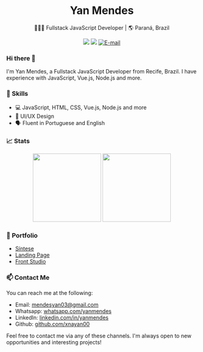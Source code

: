 <h1 align="center">Yan Mendes</h1>

<p align="center">👨🏻‍💻 Fullstack JavaScript Developer | 🌎 Paraná, Brazil</p>

<p align="center">
  <a href="https://www.linkedin.com/in/yan-mendes-47903619b/"><img src="https://img.shields.io/badge/-Yan%20Mendes-blue?style=flat-square&logo=Linkedin&logoColor=white&link=https://www.linkedin.com/in/yanmendes/"/></a>
  <a href="https://github.com/xnayan00"><img src="https://img.shields.io/badge/-yanmendes-black?style=flat-square&logo=github&logoColor=white&link=https://github.com/yanmendes"/></a>
  <a href="mailto:mendesyan03@gmail.com">
    <img src="https://img.shields.io/badge/-E--mail-0a66c2?style=flat-square&logo=Mail.Ru&logoColor=white" alt="E-mail">
  </a>
</p>

### Hi there 👋

I'm Yan Mendes, a Fullstack JavaScript Developer from Recife, Brazil. I have experience with JavaScript, Vue.js, Node.js and more.

### 🚀 Skills

- 💻 JavaScript, HTML, CSS, Vue.js, Node.js and more
- 🎨 UI/UX Design
- 🗣️ Fluent in Portuguese and English

### 📈 Stats

<p align="center">
  <img height="180em" src="https://github-readme-stats.vercel.app/api?username=yanmendes&show_icons=true&theme=dark" />
  <img height="180em" src="https://github-readme-stats.vercel.app/api/top-langs/?username=yanmendes&layout=compact&theme=dark" />
</p>

### 🌟 Portfolio

- [Síntese](https://github.com/xnayan00/sintese.git)
- [Landing Page](https://github.com/xnayan00/soundtrack-landing-page)
- [Front Studio](https://frontstudio.com.br/)

### 📫 Contact Me

You can reach me at the following:

- Email: mendesyan03@gmail.com
- Whatsapp: [whatsapp.com/yanmendes](https://api.whatsapp.com/send?phone=5541991379276)
- LinkedIn: [linkedin.com/in/yanmendes](https://www.linkedin.com/in/yan-mendes-47903619b)
- Github: [github.com/xnayan00](https://github.com/xnayan00)

Feel free to contact me via any of these channels. I'm always open to new opportunities and interesting projects!
